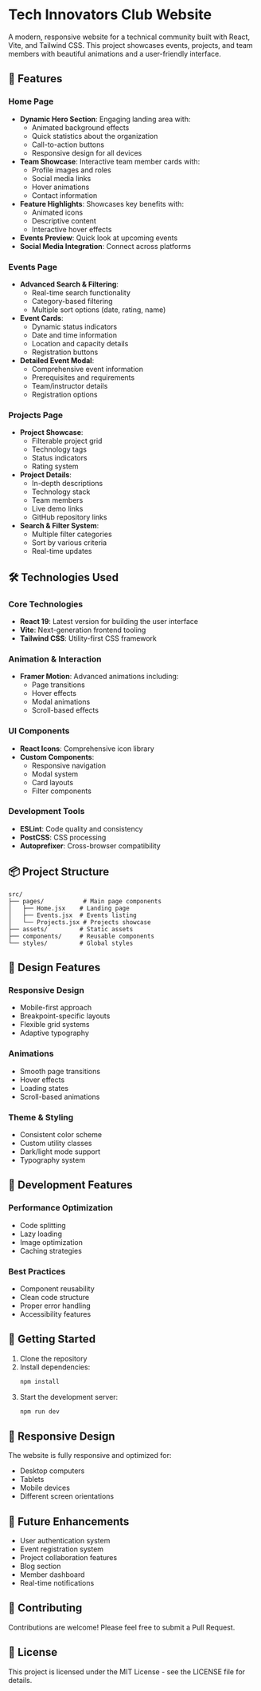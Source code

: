# Tech Innovators Club Website

A modern, responsive website for a technical community built with React, Vite, and Tailwind CSS. This project showcases events, projects, and team members with beautiful animations and a user-friendly interface.

## 🚀 Features

### Home Page
- **Dynamic Hero Section**: Engaging landing area with:
  - Animated background effects
  - Quick statistics about the organization
  - Call-to-action buttons
  - Responsive design for all devices
- **Team Showcase**: Interactive team member cards with:
  - Profile images and roles
  - Social media links
  - Hover animations
  - Contact information
- **Feature Highlights**: Showcases key benefits with:
  - Animated icons
  - Descriptive content
  - Interactive hover effects
- **Events Preview**: Quick look at upcoming events
- **Social Media Integration**: Connect across platforms

### Events Page
- **Advanced Search & Filtering**:
  - Real-time search functionality
  - Category-based filtering
  - Multiple sort options (date, rating, name)
- **Event Cards**:
  - Dynamic status indicators
  - Date and time information
  - Location and capacity details
  - Registration buttons
- **Detailed Event Modal**:
  - Comprehensive event information
  - Prerequisites and requirements
  - Team/instructor details
  - Registration options

### Projects Page
- **Project Showcase**:
  - Filterable project grid
  - Technology tags
  - Status indicators
  - Rating system
- **Project Details**:
  - In-depth descriptions
  - Technology stack
  - Team members
  - Live demo links
  - GitHub repository links
- **Search & Filter System**:
  - Multiple filter categories
  - Sort by various criteria
  - Real-time updates

## 🛠 Technologies Used

### Core Technologies
- **React 19**: Latest version for building the user interface
- **Vite**: Next-generation frontend tooling
- **Tailwind CSS**: Utility-first CSS framework

### Animation & Interaction
- **Framer Motion**: Advanced animations including:
  - Page transitions
  - Hover effects
  - Modal animations
  - Scroll-based effects

### UI Components
- **React Icons**: Comprehensive icon library
- **Custom Components**:
  - Responsive navigation
  - Modal system
  - Card layouts
  - Filter components

### Development Tools
- **ESLint**: Code quality and consistency
- **PostCSS**: CSS processing
- **Autoprefixer**: Cross-browser compatibility

## 📦 Project Structure

```
src/
├── pages/           # Main page components
│   ├── Home.jsx    # Landing page
│   ├── Events.jsx  # Events listing
│   └── Projects.jsx # Projects showcase
├── assets/         # Static assets
├── components/     # Reusable components
└── styles/         # Global styles
```

## 🎨 Design Features

### Responsive Design
- Mobile-first approach
- Breakpoint-specific layouts
- Flexible grid systems
- Adaptive typography

### Animations
- Smooth page transitions
- Hover effects
- Loading states
- Scroll-based animations

### Theme & Styling
- Consistent color scheme
- Custom utility classes
- Dark/light mode support
- Typography system

## 🔧 Development Features

### Performance Optimization
- Code splitting
- Lazy loading
- Image optimization
- Caching strategies

### Best Practices
- Component reusability
- Clean code structure
- Proper error handling
- Accessibility features

## 🚀 Getting Started

1. Clone the repository
2. Install dependencies:
   ```bash
   npm install
   ```
3. Start the development server:
   ```bash
   npm run dev
   ```

## 📱 Responsive Design

The website is fully responsive and optimized for:
- Desktop computers
- Tablets
- Mobile devices
- Different screen orientations

## 🎯 Future Enhancements

- User authentication system
- Event registration system
- Project collaboration features
- Blog section
- Member dashboard
- Real-time notifications

## 🤝 Contributing

Contributions are welcome! Please feel free to submit a Pull Request.

## 📄 License

This project is licensed under the MIT License - see the LICENSE file for details.